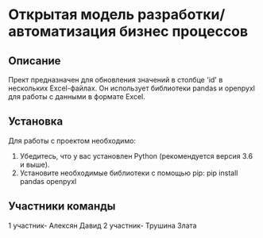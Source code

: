 # Открытая модель разработки/ автоматизация бизнес процессов 

## Описание
Прект предназначен для обновления значений в столбце 'id' в нескольких Excel-файлах. Он использует библиотеки pandas и openpyxl для работы с данными в формате Excel.

## Установка

Для работы с проектом необходимо:

1. Убедитесь, что у вас установлен Python (рекомендуется версия 3.6 и выше).
2. Установите необходимые библиотеки с помощью pip:
  pip install pandas openpyxl

## Участники команды

1 участник- Алексян Давид
2 участник- Трушина Злата